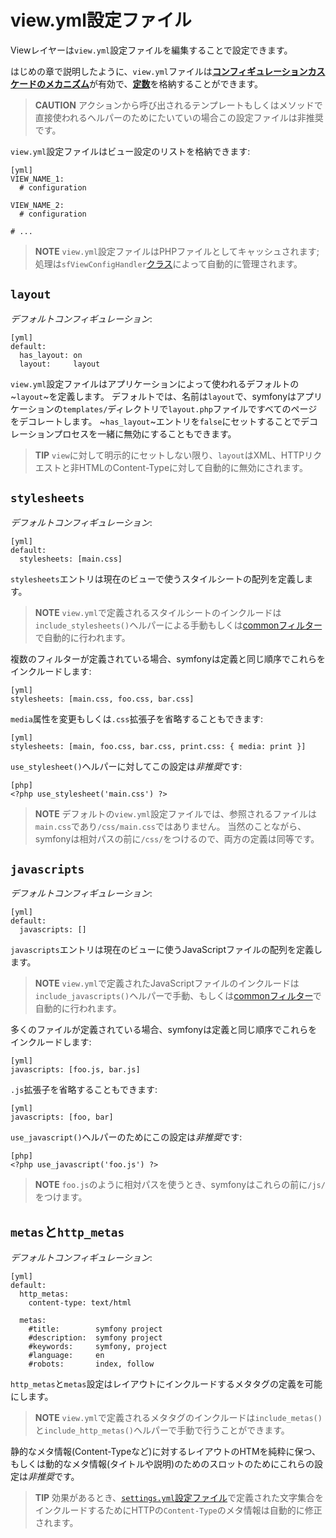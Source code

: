 view.yml設定ファイル
====================

Viewレイヤーは`view.yml`設定ファイルを編集することで設定できます。

はじめの章で説明したように、`view.yml`ファイルは[**コンフィギュレーションカスケードのメカニズム**](#chapter_03_configuration_cascade)が有効で、[**定数**](#chapter_03_constants)を格納することができます。

>**CAUTION**
>アクションから呼び出されるテンプレートもしくはメソッドで直接使われるヘルパーのためにたいていの場合この設定ファイルは非推奨です。

`view.yml`設定ファイルはビュー設定のリストを格納できます:

    [yml]
    VIEW_NAME_1:
      # configuration

    VIEW_NAME_2:
      # configuration

    # ...

>**NOTE**
>`view.yml`設定ファイルはPHPファイルとしてキャッシュされます; 
>処理は`sfViewConfigHandler`[クラス](#chapter_14-Other-Configuration-Files_config_handlers_yml)によって自動的に管理されます。

`layout`
--------

*デフォルトコンフィギュレーション*:

    [yml]
    default:
      has_layout: on
      layout:     layout

`view.yml`設定ファイルはアプリケーションによって使われるデフォルトの~`layout`~を定義します。
デフォルトでは、名前は`layout`で、symfonyはアプリケーションの`templates/`ディレクトリで`layout.php`ファイルですべてのページをデコレートします。
~`has_layout`~エントリを`false`にセットすることでデコレーションプロセスを一緒に無効にすることもできます。

>**TIP**
>`view`に対して明示的にセットしない限り、`layout`はXML、HTTPリクエストと非HTMLのContent-Typeに対して自動的に無効にされます。

`stylesheets`
-------------

*デフォルトコンフィギュレーション*:

    [yml]
    default:
      stylesheets: [main.css]

`stylesheets`エントリは現在のビューで使うスタイルシートの配列を定義します。

>**NOTE**
>`view.yml`で定義されるスタイルシートのインクルードは`include_stylesheets()`ヘルパーによる手動もしくは[commonフィルター](#chapter_12-Filters_sub_common)で自動的に行われます。

複数のフィルターが定義されている場合、symfonyは定義と同じ順序でこれらをインクルードします:

    [yml]
    stylesheets: [main.css, foo.css, bar.css]

`media`属性を変更もしくは`.css`拡張子を省略することもできます:

    [yml]
    stylesheets: [main, foo.css, bar.css, print.css: { media: print }]

`use_stylesheet()`ヘルパーに対してこの設定は*非推奨*です:

    [php]
    <?php use_stylesheet('main.css') ?>

>**NOTE**
>デフォルトの`view.yml`設定ファイルでは、参照されるファイルは`main.css`であり`/css/main.css`ではありません。
>当然のことながら、symfonyは相対パスの前に`/css/`をつけるので、両方の定義は同等です。

`javascripts`
-------------

*デフォルトコンフィギュレーション*:

    [yml]
    default:
      javascripts: []

`javascripts`エントリは現在のビューに使うJavaScriptファイルの配列を定義します。

>**NOTE**
>`view.yml`で定義されたJavaScriptファイルのインクルードは`include_javascripts()`ヘルパーで手動、もしくは[commonフィルター](#chapter_12-Filters_sub_common)で自動的に行われます。

多くのファイルが定義されている場合、symfonyは定義と同じ順序でこれらをインクルードします:

    [yml]
    javascripts: [foo.js, bar.js]

`.js`拡張子を省略することもできます:

    [yml]
    javascripts: [foo, bar]

`use_javascript()`ヘルパーのためにこの設定は*非推奨*です:

    [php]
    <?php use_javascript('foo.js') ?>

>**NOTE**
>`foo.js`のように相対パスを使うとき、symfonyはこれらの前に`/js/`をつけます。

`metas`と`http_metas`
---------------------

*デフォルトコンフィギュレーション*:

    [yml]
    default:
      http_metas:
        content-type: text/html

      metas:
        #title:        symfony project
        #description:  symfony project
        #keywords:     symfony, project
        #language:     en
        #robots:       index, follow

`http_metas`と`metas`設定はレイアウトにインクルードするメタタグの定義を可能にします。

>**NOTE**
>`view.yml`で定義されるメタタグのインクルードは`include_metas()`と`include_http_metas()`ヘルパーで手動で行うことができます。

静的なメタ情報(Content-Typeなど)に対するレイアウトのHTMを純粋に保つ、もしくは動的なメタ情報(タイトルや説明)のためのスロットのためにこれらの設定は*非推奨*です。

>**TIP**
>効果があるとき、[`settings.yml`設定ファイル](#chapter_04-Settings_sub_charset)で定義された文字集合をインクルードするためにHTTPの`Content-Type`のメタ情報は自動的に修正されます。
